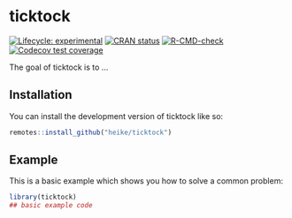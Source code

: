 
<!-- README.md is generated from README.Rmd. Please edit that file -->

# ticktock

<!-- badges: start -->

[![Lifecycle:
experimental](https://img.shields.io/badge/lifecycle-experimental-orange.svg)](https://lifecycle.r-lib.org/articles/stages.html#experimental)
[![CRAN
status](https://www.r-pkg.org/badges/version/ticktock)](https://CRAN.R-project.org/package=ticktock)
[![R-CMD-check](https://github.com/heike/ticktock/actions/workflows/R-CMD-check.yaml/badge.svg)](https://github.com/heike/ticktock/actions/workflows/R-CMD-check.yaml)
[![Codecov test
coverage](https://codecov.io/gh/heike/ticktock/graph/badge.svg)](https://app.codecov.io/gh/heike/ticktock)
<!-- badges: end -->

The goal of ticktock is to …

## Installation

You can install the development version of ticktock like so:

``` r
remotes::install_github("heike/ticktock")
```

## Example

This is a basic example which shows you how to solve a common problem:

``` r
library(ticktock)
## basic example code
```
